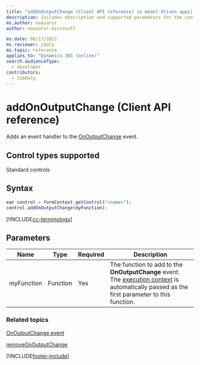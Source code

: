 ```yaml
---
title: "addOnOutputChange (Client API reference) in model-driven apps| MicrosoftDocs"
description: Includes description and supported parameters for the control.addOnOutputChange method.
ms.author: noazarur
author: noazarur-microsoft

ms.date: 08/17/2022
ms.reviewer: jdaly
ms.topic: reference
applies_to: "Dynamics 365 (online)"
search.audienceType: 
  - developer
contributors:
  - JimDaly
---
```

# addOnOutputChange (Client API reference)

Adds an event handler to the [OnOutputChange](../events/onoutputchange.md) event. 

## Control types supported

Standard controls

## Syntax

```JavaScript
var control = formContext.getControl("<name>");
control.addOnOutputChange(myFunction);
```
[!INCLUDE[cc-terminology](../../../../data-platform/includes/cc-terminology.md)]

## Parameters

|Name | Type | Required | Description|
|--|--|--|--|
|myFunction |Function |Yes|The function to add to the **OnOutputChange** event. The [execution context](../../clientapi-execution-context.md) is automatically passed as the first parameter to this function.|

### Related topics

[OnOutputChange event](../events/onoutputchange.md)

[removeOnOutputChange](removeonoutputchange.md) 

[!INCLUDE[footer-include](../../../../../includes/footer-banner.md)]
